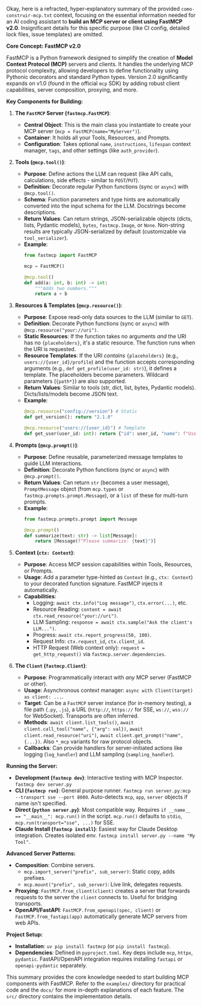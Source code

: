 Okay, here is a refracted, hyper-explanatory summary of the provided `como-construir-mcp.txt` context, focusing on the essential information needed for an AI coding assistant to **build an MCP server or client using FastMCP v2.0**. Insignificant details for this specific purpose (like CI config, detailed lock files, issue templates) are omitted.

**Core Concept: FastMCP v2.0**

FastMCP is a Python framework designed to simplify the creation of **Model Context Protocol (MCP)** servers and clients. It handles the underlying MCP protocol complexity, allowing developers to define functionality using Pythonic decorators and standard Python types. Version 2.0 significantly expands on v1.0 (found in the official `mcp` SDK) by adding robust client capabilities, server composition, proxying, and more.

**Key Components for Building:**

1.  **The `FastMCP` Server (`fastmcp.FastMCP`)**:
    *   **Central Object**: This is the main class you instantiate to create your MCP server (`mcp = FastMCP(name="MyServer")`).
    *   **Container**: It holds all your Tools, Resources, and Prompts.
    *   **Configuration**: Takes optional `name`, `instructions`, `lifespan` context manager, `tags`, and other settings (like `auth_provider`).

2.  **Tools (`@mcp.tool()`)**:
    *   **Purpose**: Define actions the LLM can request (like API calls, calculations, side effects - similar to `POST`/`PUT`).
    *   **Definition**: Decorate regular Python functions (sync or `async`) with `@mcp.tool()`.
    *   **Schema**: Function parameters and type hints are automatically converted into the input schema for the LLM. Docstrings become descriptions.
    *   **Return Values**: Can return strings, JSON-serializable objects (dicts, lists, Pydantic models), `bytes`, `fastmcp.Image`, or `None`. Non-string results are typically JSON-serialized by default (customizable via `tool_serializer`).
    *   **Example**:
        ```python
        from fastmcp import FastMCP

        mcp = FastMCP()

        @mcp.tool()
        def add(a: int, b: int) -> int:
            """Adds two numbers."""
            return a + b
        ```

3.  **Resources & Templates (`@mcp.resource()`)**:
    *   **Purpose**: Expose read-only data sources to the LLM (similar to `GET`).
    *   **Definition**: Decorate Python functions (sync or `async`) with `@mcp.resource("your://uri")`.
    *   **Static Resources**: If the function takes no arguments *and* the URI has no `{placeholders}`, it's a static resource. The function runs when the URI is requested.
    *   **Resource Templates**: If the URI *contains* `{placeholders}` (e.g., `users://{user_id}/profile`) and the function accepts corresponding arguments (e.g., `def get_profile(user_id: str)`), it defines a template. The placeholders become parameters. Wildcard parameters (`{path*}`) are also supported.
    *   **Return Values**: Similar to tools (str, dict, list, bytes, Pydantic models). Dicts/lists/models become JSON text.
    *   **Example**:
        ```python
        @mcp.resource("config://version") # Static
        def get_version(): return "2.1.0"

        @mcp.resource("users://{user_id}") # Template
        def get_user(user_id: int): return {"id": user_id, "name": f"User {user_id}"}
        ```

4.  **Prompts (`@mcp.prompt()`)**:
    *   **Purpose**: Define reusable, parameterized message templates to guide LLM interactions.
    *   **Definition**: Decorate Python functions (sync or `async`) with `@mcp.prompt()`.
    *   **Return Values**: Can return `str` (becomes a user message), `PromptMessage` object (from `mcp.types` or `fastmcp.prompts.prompt.Message`), or a `list` of these for multi-turn prompts.
    *   **Example**:
        ```python
        from fastmcp.prompts.prompt import Message

        @mcp.prompt()
        def summarize(text: str) -> list[Message]:
            return [Message(f"Please summarize: {text}")]
        ```

5.  **Context (`ctx: Context`)**:
    *   **Purpose**: Access MCP session capabilities within Tools, Resources, or Prompts.
    *   **Usage**: Add a parameter type-hinted as `Context` (e.g., `ctx: Context`) to your decorated function signature. FastMCP injects it automatically.
    *   **Capabilities**:
        *   Logging: `await ctx.info("Log message")`, `ctx.error(...)`, etc.
        *   Resource Reading: `content = await ctx.read_resource("your://uri")`.
        *   LLM Sampling: `response = await ctx.sample("Ask the client's LLM...")`.
        *   Progress: `await ctx.report_progress(50, 100)`.
        *   Request Info: `ctx.request_id`, `ctx.client_id`.
        *   HTTP Request (Web context only): `request = get_http_request()` via `fastmcp.server.dependencies`.

6.  **The `Client` (`fastmcp.Client`)**:
    *   **Purpose**: Programmatically interact with *any* MCP server (FastMCP or other).
    *   **Usage**: Asynchronous context manager: `async with Client(target) as client: ...`.
    *   **Target**: Can be a `FastMCP` server instance (for in-memory testing), a file path (`.py`, `.js`), a URL (`http://`, `https://` for SSE, `ws://`, `wss://` for WebSocket). Transports are often inferred.
    *   **Methods**: `await client.list_tools()`, `await client.call_tool("name", {"arg": val})`, `await client.read_resource("uri")`, `await client.get_prompt("name", {...})`. Also `*_mcp` variants for raw protocol objects.
    *   **Callbacks**: Can provide handlers for server-initiated actions like logging (`log_handler`) and LLM sampling (`sampling_handler`).

**Running the Server:**

*   **Development (`fastmcp dev`)**: Interactive testing with MCP Inspector. `fastmcp dev server.py`
*   **CLI (`fastmcp run`)**: General purpose runner. `fastmcp run server.py:mcp --transport sse --port 8080`. Auto-detects `mcp`, `app`, `server` objects if name isn't specified.
*   **Direct (`python server.py`)**: Most compatible way. Requires `if __name__ == "__main__": mcp.run()` in the script. `mcp.run()` defaults to `stdio`, `mcp.run(transport="sse", ...)` for SSE.
*   **Claude Install (`fastmcp install`)**: Easiest way for Claude Desktop integration. Creates isolated env. `fastmcp install server.py --name "My Tool"`.

**Advanced Server Patterns:**

*   **Composition**: Combine servers.
    *   `mcp.import_server("prefix", sub_server)`: Static copy, adds prefixes.
    *   `mcp.mount("prefix", sub_server)`: Live link, delegates requests.
*   **Proxying**: `FastMCP.from_client(client)` creates a server that forwards requests to the server the `client` connects to. Useful for bridging transports.
*   **OpenAPI/FastAPI**: `FastMCP.from_openapi(spec, client)` or `FastMCP.from_fastapi(app)` automatically generate MCP servers from web APIs.

**Project Setup:**

*   **Installation**: `uv pip install fastmcp` (or `pip install fastmcp`).
*   **Dependencies**: Defined in `pyproject.toml`. Key deps include `mcp`, `httpx`, `pydantic`. FastAPI/OpenAPI integration requires installing `fastapi` or `openapi-pydantic` separately.

This summary provides the core knowledge needed to start building MCP components with FastMCP. Refer to the `examples/` directory for practical code and the `docs/` for more in-depth explanations of each feature. The `src/` directory contains the implementation details.